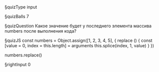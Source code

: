 §quizType
input

§quizBalls
7

§quizQuestion
Какое значение будет у последнего элемента массива numbers после выполнения кода?


§quizJS
const numbers = Object.assign([1, 2, 3, 4, 5], {
  replace () {
    const [value = 0, index = this.length] = arguments
    this.splice(index, 1, value)
  }
})

numbers.replace()


§rightInput
0
